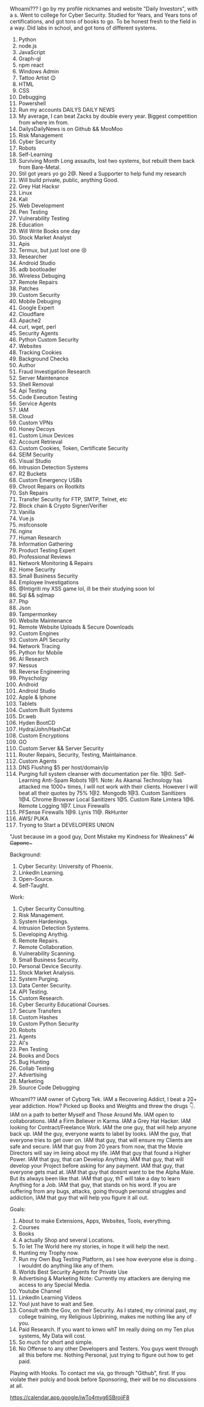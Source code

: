 Whoami??? I go by my profile nicknames and website "Daily Investors", with a s. Went to college for Cyber Security. Studied for Years, and Years tons of certifications, and got tons of books to go. To be honest fresh to the field in a way. Did labs in school, and got tons of different systems. 
1. Python 
2. node.js
3. JavaScript 
4. Graph-ql
5. npm react
6. Windows Admin
7. Tattoo Artist 😉 
8. HTML
9. CSS
10. Debugging
11. Powershell 
12. Run my accounts 
DAILYS DAILY NEWS
13. My average, I can beat Zacks by double every year. Biggest competition from where im from.
14. DailysDailyNews is on
Github && MooMoo
15. Risk Management 
16. Cyber Security 
17. Robots
18. Self-Learning 
19. Surviving Month Long assaults, lost two systems, but rebuilt them back from Bare-Metal.
20. Stil got years yo go
2@. Need a Supporter to help fund my research 
21. Will build private, public, anything Good.
22. Grey Hat Hacksr
23. Linux
23. Kali
24. Web Development 
25. Pen Testing 
26. Vulnerability Testing
27. Education 
27. Will Write Books one day
28. Stock Market Analyst 
29. Apis
30. Termux, but just lost one 😢 
31. Researcher 
32. Android Studio
33. adb bootloader 
34. Wireless Debuging 
35. Remote Repairs
36. Patches
37. Custom Security 
38. Mobile Debuging 
39. Google Expert
40. Cloudflare
41. Apache2
42. curl, wget, perl
43. Security Agents
44. Python Custom Security 
45. Websites 
46. Tracking Cookies 
47. Background Checks
48. Author 
49. Fraud Investigation Research 
50. Server Maintenance 
51. Shell Removal 
52. Api Testing
53. Code Execution Testing
54. Service Agents
53. IAM
54. Cloud
55. Custom VPNs
56. Honey Decoys
57. Custom Linux Devices 
58. Account Retrieval 
59. Custom Cookies, Token, Certificate Security 
50. SEIM Security 
51. Visual Studio
52. Intrusion Detection Systems 
53. R2 Buckets 
54. Custom Emergency USBs 
55. Chroot Repairs on Rootkits
56. Ssh Repairs
57. Transfer Security for FTP, SMTP, Telnet, etc
58. Block chain & Crypto Signer/Verifier 
59. Vanilla
60. Vue.js
61. msfconsole
62. nginx
63. Human Research 
64. Information Gathering
65. Product Testing Expert
66. Professional Reviews 
67. Network Monitoring & Repairs
68. Home Security 
69. Small Business Security 
70. Employee Investigations
71. @Intigriti my XSS game lol, ill be their studying soon lol
72. Sql && sqlmap
73. Php
74. Json 
75. Tampermonkey 
76. Website Maintenance 
77. Remote Website Uploads & Secure Downloads
78. Custom Engines
79. Custom API Security 
80. Network Tracing
81. Python for Mobile
82. AI Research 
83. Nessus
84. Reverse Engineering 
85. Physcholgy 
86. Android
87. Android Studio
88. Apple & Iphone
89. Tablets
90. Custom Built Systems
91. Dr.web
92. Hyden BootCD
93. Hydra/John/HashCat
94. Custom Encryptions 
95. GO
96. Custom Server && Server Security 
97. Router Repairs, Security, Testing, Maintainance.
98. Custom Agents
99. DNS Flushing $5 per host/domain/ip
100. Purging full system cleanser with documentation per file.
1@0. Self-Learning Anti-Spam Robots
1@1. Note: As Akamai Technology has attacked me 1000+ times, I will not work with their clients. However I will beat all their quotes by 75%
1@2. Mongodb
1@3. Custom Sanitizers
1@4. Chrome Browswr Local Sanitizers
1@5. Custom Rate Limtera
1@6. Remote Logging
1@7. Linux Firewalls
108. PFSense Firewalls
1@9. Lynis
11@. RkHunter
111. AWS/ PUKA
24. Tryong to Start a 
DEVELOPERS UNION

"Just because im a good guy, Dont Mistake my Kindness for Weakness" ~~Al Capone~~~


Background:
1. Cyber Security: University of Phoenix.
2. LinkedIn Learning. 
3. Open-Source.
4. Self-Taught. 


Work:
1. Cyber Security Consulting.
2. Risk Management. 
3. System Hardenings. 
4. Intrusion Detection Systems.
5. Developing Anythig.
6. Remote Repairs.
7. Remote Collaboration.
8. Vulnerability Scanning. 
9. Small Business Security. 
10. Personal Device Security. 
11. Stock Market Analysis. 
12. System Purging.
13. Data Center Security. 
14. API Testing.
15. Custom Research. 
16. Cyber Security Educational Courses.
17. Secure Transfers
18. Custom Hashes
19. Custom Python Security 
20. Robots
21. Agents
22. AI's
23. Pen Testing
24. Books and Docs
25. Bug Hunting
26. Collab Testing
27. Advertising 
28. Marketing 
30. Source Code Debugging



WhoamI?? IAM owner of Cyborg Tek. IAM a Recovering Addict, I beat a 20+ year addiction. How? Picked up Books and Weights and threw the drugs 👇. IAM on a path to better Myself and Those Around Me. IAM open to collaborations. IAM a Firm Believer in Karma. IAM a Grey Hat Hacker. IAM looking for Contract/Freelance Work. IAM the one guy, that will help anyone back up. IAM the guy, everyone wants to label by looks. IAM the guy, that everyone tries to get over on. IAM that guy, that will ensure my Clients are safe and secure. IAM that guy from 20 years from now, that the Movie Directors will say im lieing about my life. IAM that guy that found a Higher Power. IAM that guy, that can Develop Anything. IAM that guy, that will develop your Project before asking for any payment. IAM that guy, that everyone gets mad at. IAM that guy that doesnt want to be the Alpha Male. But its always been like that. IAM that guy, thT will take a day to learn Anything for a Job. IAM that guy, that stands on his word. If you are suffering from any bugs, attacks, going through personal struggles and addiction, IAM that guy that will help you figure it all out. 

Goals:
1. About to make Extensions, Apps, Websites, Tools, everything.
2. Courses
3. Books
4. A actually Shop and several Locations.
5. To let The World here my stories, in hope it will help the next.
6. Hunting my Trophy now.
7. Run my Own Bug Testing Platform, as I see how everyone else is doing . I wouldnt do anything like any of them.
8. Worlds Best Security Agents for Private Use 
9. Advertising & Marketing
Note: Currently my attackers are denying me access to any Special Media.
10. Youtube Channel
11. LinkedIn Learning Videos
12. Youl just have to wait and See.
13. Consult with the Gov, on their Security. As I stated, my criminal past, my college training, my Religious Upbrining, makes me nothing like any of you.
14. Paid Research. If you want to knwo whT Im really doing on my Ten plus systems, My Data will cost.
15. So much for short and simple.
16. No Offense to any other Developers and Testers. You guys went through all this before me. Nothing Personal, just trying to figure out how to get paid.


Playing with Hooks. To contact me via, go through "Github", first. If you violate their polciy and book before Sponsoring, their will be no  discussions at all.

https://calendar.app.google/iwTo4mvg6SBrojiF8